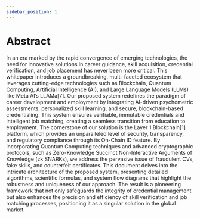 ```yaml
---
sidebar_position: 1
---
```


# Abstract

In an era marked by the rapid convergence of emerging technologies, the need for innovative 
solutions in career guidance, skill acquisition, credential verification, and job placement has 
never been more critical. This whitepaper introduces a groundbreaking, multi-faceted 
ecosystem that leverages cutting-edge technologies such as Blockchain, Quantum Computing, 
Artificial Intelligence (AI), and Large Language Models (LLMs) like Meta AI’s LLAMa[7]. 
Our proposed system redefines the paradigm of career development and employment by 
integrating AI-driven psychometric assessments, personalized skill learning, and secure, 
blockchain-based credentialing. This system ensures verifiable, immutable credentials and 
intelligent job matching, creating a seamless transition from education to employment. 
The cornerstone of our solution is the Layer 1 Blockchain[1] platform, which provides an 
unparalleled level of security, transparency, and regulatory compliance through its On-Chain 
ID feature. By incorporating Quantum Computing techniques and advanced cryptographic 
protocols, such as Zero-Knowledge Succinct Non-Interactive Arguments of Knowledge (zk
SNARKs), we address the pervasive issue of fraudulent CVs, fake skills, and counterfeit 
certificates. This document delves into the intricate architecture of the proposed system, 
presenting detailed algorithms, scientific formulas, and system flow diagrams that highlight 
the robustness and uniqueness of our approach. The result is a pioneering framework that 
not only safeguards the integrity of credential management but also enhances the precision 
and efficiency of skill verification and job matching processes, positioning it as a singular 
solution in the global market. 